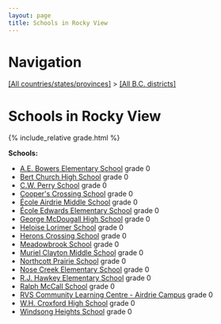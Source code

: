 ```yaml
---
layout: page
title: Schools in Rocky View
---
```

# Navigation

[[All countries/states/provinces]](../..) > [[All B.C. districts]](..)

# Schools in Rocky View

{% include_relative grade.html %}

**Schools:**

- [A.E. Bowers Elementary School](A.E._Bowers_Elementary_School.md) grade 0
- [Bert Church High School](Bert_Church_High_School.md) grade 0
- [C.W. Perry School](C.W._Perry_School.md) grade 0
- [Cooper's Crossing School](Cooper's_Crossing_School.md) grade 0
- [École Airdrie Middle School](École_Airdrie_Middle_School.md) grade 0
- [École Edwards Elementary School](École_Edwards_Elementary_School.md) grade 0
- [George McDougall High School](George_McDougall_High_School.md) grade 0
- [Heloise Lorimer School](Heloise_Lorimer_School.md) grade 0
- [Herons Crossing School](Herons_Crossing_School.md) grade 0
- [Meadowbrook School](Meadowbrook_School.md) grade 0
- [Muriel Clayton Middle School](Muriel_Clayton_Middle_School.md) grade 0
- [Northcott Prairie School](Northcott_Prairie_School.md) grade 0
- [Nose Creek Elementary School](Nose_Creek_Elementary_School.md) grade 0
- [R.J. Hawkey Elementary School](R.J._Hawkey_Elementary_School.md) grade 0
- [Ralph McCall School](Ralph_McCall_School.md) grade 0
- [RVS Community Learning Centre - Airdrie Campus](RVS_Community_Learning_Centre_-_Airdrie_Campus.md) grade 0
- [W.H. Croxford High School](W.H._Croxford_High_School.md) grade 0
- [Windsong Heights School](Windsong_Heights_School.md) grade 0
